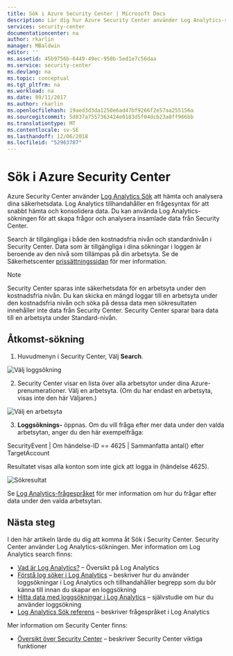 ```yaml
---
title: Sök i Azure Security Center | Microsoft Docs
description: Lär dig hur Azure Security Center använder Log Analytics-sökningen för att hämta och analysera dina säkerhetsdata.
services: security-center
documentationcenter: na
author: rkarlin
manager: MBaldwin
editor: ''
ms.assetid: 45b9756b-6449-49ec-950b-5ed1e7c56daa
ms.service: security-center
ms.devlang: na
ms.topic: conceptual
ms.tgt_pltfrm: na
ms.workload: na
ms.date: 09/11/2017
ms.author: rkarlin
ms.openlocfilehash: 19aed3d3da1250e6ad47bf9266f2e57aa255156a
ms.sourcegitcommit: 5d837a7557363424e0183d5f04dcb23a8ff966bb
ms.translationtype: MT
ms.contentlocale: sv-SE
ms.lasthandoff: 12/06/2018
ms.locfileid: "52963787"
---
```

# <a name="azure-security-center-search"></a>Sök i Azure Security Center
Azure Security Center använder [Log Analytics Sök](../log-analytics/log-analytics-log-searches.md) att hämta och analysera dina säkerhetsdata. Log Analytics tillhandahåller en frågesyntax för att snabbt hämta och konsolidera data. Du kan använda Log Analytics-sökningen för att skapa frågor och analysera insamlade data från Security Center.

Search är tillgängliga i både den kostnadsfria nivån och standardnivån i Security Center.  Data som är tillgängliga i dina sökningar i loggen är beroende av den nivå som tillämpas på din arbetsyta.  Se de Säkerhetscenter [prissättningssidan](../security-center/security-center-pricing.md) för mer information.


> [!NOTE]
> Security Center sparas inte säkerhetsdata för en arbetsyta under den kostnadsfria nivån. Du kan skicka en mängd loggar till en arbetsyta under den kostnadsfria nivån och söka på dessa data men sökresultaten innehåller inte data från Security Center. Security Center sparar bara data till en arbetsyta under Standard-nivån.
>
>

## <a name="access-search"></a>Åtkomst-sökning
1. Huvudmenyn i Security Center, Välj **Search**.

  ![Välj loggsökning][1]

2. Security Center visar en lista över alla arbetsytor under dina Azure-prenumerationer. Välj en arbetsyta. (Om du har endast en arbetsyta, visas inte den här Väljaren.)

  ![Välj en arbetsyta][2]

3. **Loggsöknings-** öppnas. Om du vill fråga efter mer data under den valda arbetsytan, anger du den här exempelfråga:

  SecurityEvent | Om händelse-ID == 4625 | Sammanfatta antal() efter TargetAccount

  Resultatet visas alla konton som inte gick att logga in (händelse 4625).

  ![Sökresultat][3]

Se [Log Analytics-frågespråket](../log-analytics/log-analytics-search-reference.md) för mer information om hur du frågar efter data under den valda arbetsytan.

## <a name="next-steps"></a>Nästa steg
I den här artikeln lärde du dig att komma åt Sök i Security Center. Security Center använder Log Analytics-sökningen. Mer information om Log Analytics search finns:

- [Vad är Log Analytics?](../log-analytics/log-analytics-overview.md) – Översikt på Log Analytics
- [Förstå log söker i Log Analytics](../log-analytics/log-analytics-log-search-new.md) – beskriver hur du använder loggsökningar i Log Analytics och tillhandahåller begrepp som du bör känna till innan du skapar en loggsökning
- [Hitta data med loggsökningar i Log Analytics](../log-analytics/log-analytics-log-searches.md) – självstudie om hur du använder loggsökning
- [Log Analytics Sök referens](../log-analytics/log-analytics-search-reference.md) – beskriver frågespråket i Log Analytics

Mer information om Security Center finns:

- [Översikt över Security Center](security-center-intro.md) – beskriver Security Center viktiga funktioner

<!--Image references-->
[1]: ./media/security-center-search/search.png
[2]: ./media/security-center-search/workspace-selector.png
[3]: ./media/security-center-search/log-search.png
